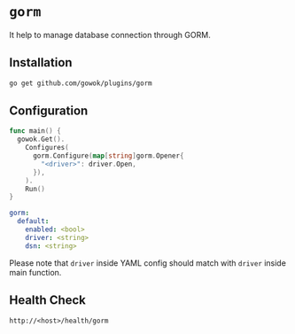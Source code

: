 # `gorm`
It help to manage database connection through GORM.

## Installation

```bash
go get github.com/gowok/plugins/gorm
```

## Configuration

```go
func main() {
  gowok.Get().
    Configures(
      gorm.Configure(map[string]gorm.Opener{
        "<driver>": driver.Open,
      }),
    ).
    Run()
}
```

```yaml
gorm:
  default:
    enabled: <bool>
    driver: <string>
    dsn: <string>
```

Please note that `driver` inside YAML config should match with `driver` inside main function.

## Health Check
```
http://<host>/health/gorm
```
